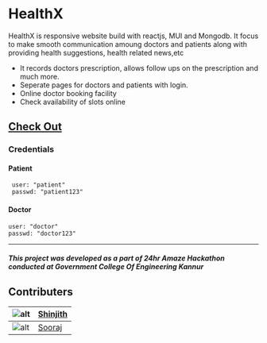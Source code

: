 # HealthX
HealthX is responsive website build with reactjs, MUI and Mongodb. 
It focus to make smooth communication amoung doctors and patients along with providing health suggestions, health related news,etc

- It records doctors prescription, allows follow ups on the prescription and much more.
- Seperate pages for doctors and patients with login.
- Online doctor booking facility
- Check availability of slots online

## [Check Out](www.health-kyaf.onrender.com)

### Credentials

   #### Patient
     user: "patient"
     passwd: "patient123"
    
  #### Doctor
    user: "doctor"
    passwd: "doctor123"
---------------------------------------------

##### This project was developed as a part of 24hr Amaze Hackathon conducted at Government College Of Engineering Kannur

Contributers
--------------
|![alt](https://avatars.githubusercontent.com/u/84950675?v=4&s=60  "avatar shinjith")|[Shinjith](https://github.com/shinjith-dev)|
|----------------------------------------------------|-----------------------------|
|![alt](https://avatars.githubusercontent.com/u/88719525?v=4&s=60 "avatar sooraj")|[Sooraj](https://github.com/the3plet)|

